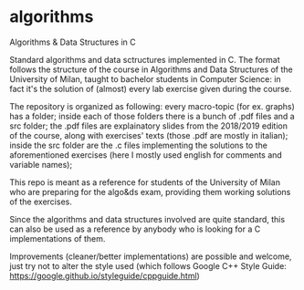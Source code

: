 # algorithms
Algorithms &amp; Data Structures in C

Standard algorithms and data sctructures implemented in C.
The format follows the structure of the course in Algorithms and Data Structures of the University of Milan, taught to bachelor students in Computer Science: in fact it's the solution of (almost) every lab exercise given during the course.

The repository is organized as following:
every macro-topic (for ex. graphs) has a folder;
inside each of those folders there is a bunch of .pdf files and a src folder;
the .pdf files are explainatory slides from the 2018/2019 edition of the course, along with exercises' texts (those .pdf are mostly in italian);
inside the src folder are the .c files implementing the solutions to the aforementioned exercises (here I mostly used english for comments and variable names);

This repo is  meant as a reference for students of the University of Milan who are preparing for the algo&ds exam, providing them working solutions of the exercises.

Since the algorithms and data structures involved are quite standard, this can also be used as a reference by anybody who is looking for a C implementations of them.

Improvements (cleaner/better implementations) are possible and welcome, just try not to alter the style used (which follows Google C++ Style Guide: https://google.github.io/styleguide/cppguide.html)
